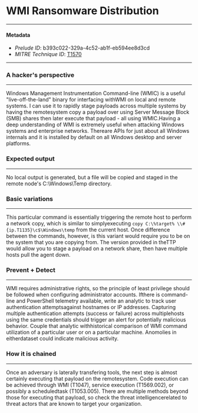 
# WMI Ransomware Distribution

---

#### Metadata

- *Prelude ID*: b393c022-329a-4c52-ab1f-eb594ee8d3cd
- *MITRE Technique ID*: [T1570](https://attack.mitre.org/techniques/T1570/)

---

### A hacker's perspective

---

Windows Management Instrumentation Command-line (WMIC) is a useful "live-off-the-land" binary for interfacing withWMI on local and remote systems. I can use it to rapidly stage payloads across multiple systems by having the remotesystem copy a payload over using Server Message Block (SMB) shares then later execute that payload - all using WMIC.Having a deep understanding of WMI is extremely useful when attacking Windows systems and enterprise networks. Thereare APIs for just about all Windows internals and it is installed by default on all Windows desktop and server platforms.

### Expected output

---

No local output is generated, but a file will be copied and staged in the remote node's C:\Windows\Temp directory.

### Basic variations

---

This particular command is essentially triggering the remote host to perform a network copy, which is similar to simplyexecuting `copy C:\%target% \\#{ip.T1135}\c$\Windows\temp` from the current host. Once difference between the commands, however, is this variant would require you to be on the system that you are copying from. The version provided in theTTP would allow you to stage a payload on a network share, then have multiple hosts pull the agent down.

### Prevent + Detect

---

WMI requires administrative rights, so the principle of least privilege should be followed when configuring administrator accounts. Ifthere is command-line and PowerShell telemetry available, write an analytic to track user authentication attemptsagainst hostnames or IP addresses. Capturing multiple authentication attempts (success or failure) across multiplehosts using the same credentials should trigger an alert for potentially malicious behavior. Couple that analytic withhistorical comparison of WMI command utilization of a particular user or on a particular machine. Anomolies in eitherdataset could indicate malicious activity.

### How it is chained

---

Once an adversary is laterally transfering tools, the next step is almost certainly executing that payload on the remotesystem. Code execution can be achieved through WMI (T1047), service execution (T1569.002), or possibly a scheduledtask (T1053.005). There are multiple methods beyond those for executing that payload, so check the threat intelligencerelated to threat actors that are known to target your organization.
